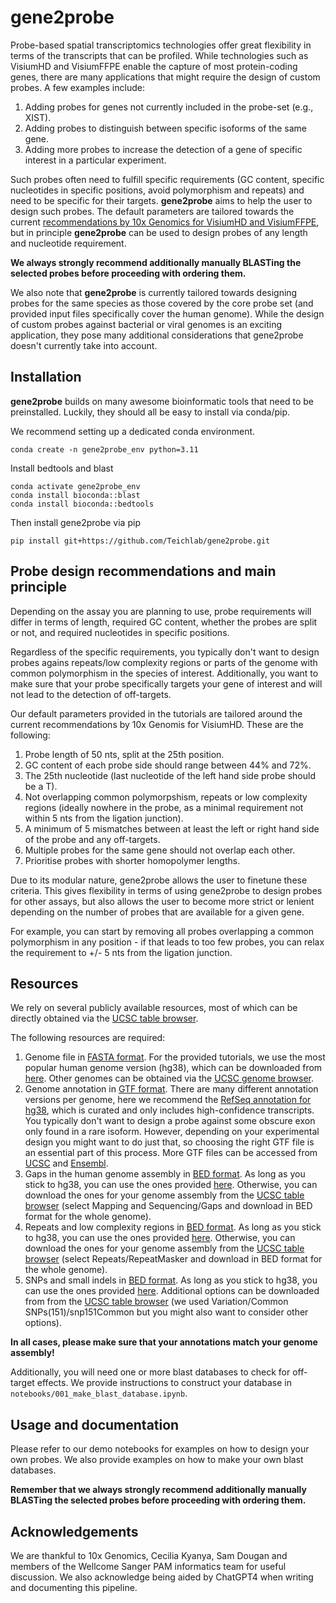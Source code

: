 # gene2probe

Probe-based spatial transcriptomics technologies offer great flexibility in terms of the transcripts that can be profiled. 
While technologies such as VisiumHD and VisiumFFPE enable the capture of most protein-coding genes, there are many applications that might require the design of custom probes.
A few examples include:

1. Adding probes for genes not currently included in the probe-set (e.g., XIST).
2. Adding probes to distinguish between specific isoforms of the same gene.
3. Adding more probes to increase the detection of a gene of specific interest in a particular experiment.

Such probes often need to fulfill specific requirements (GC content, specific nucleotides in specific positions, avoid polymorphism and repeats) and need to be specific for their targets. 
**gene2probe** aims to help the user to design such probes. The default parameters are tailored towards the current [recommendations by 10x Genomics for VisiumHD and VisiumFFPE](https://cdn.10xgenomics.com/image/upload/v1697739385/support-documents/CG000621_CustomProbeDesign_TechNote_RevC.pdf), but in principle **gene2probe** can be used to design probes of any length and nucleotide requirement.

**We always strongly recommend additionally manually BLASTing the selected probes before proceeding with ordering them.**

We also note that **gene2probe** is currently tailored towards designing probes for the same species as those covered by the core probe set (and provided input files specifically cover the human genome). 
While the design of custom probes against bacterial or viral genomes is an exciting application, they pose many additional considerations that gene2probe doesn't currently take into account.

## Installation

**gene2probe** builds on many awesome bioinformatic tools that need to be preinstalled. Luckily, they should all be easy to install via conda/pip.

We recommend setting up a dedicated conda environment.

```
conda create -n gene2probe_env python=3.11
```

Install bedtools and blast

```
conda activate gene2probe_env
conda install bioconda::blast
conda install bioconda::bedtools
```

Then install gene2probe via pip

```
pip install git+https://github.com/Teichlab/gene2probe.git
```

## Probe design recommendations and main principle

Depending on the assay you are planning to use, probe requirements will differ in terms of length, required GC content, whether the probes are split or not, and required nucleotides in specific positions.

Regardless of the specific requirements, you typically don't want to design probes agains repeats/low complexity regions or parts of the genome with common polymorphism in the species of interest. Additionally, you want to make sure that your probe specifically targets your gene of interest and will not lead to the detection of off-targets.

Our default parameters provided in the tutorials are tailored around the current recommendations by 10x Genomis for VisiumHD. These are the following:
1. Probe length of 50 nts, split at the 25th position.
2. GC content of each probe side should range between 44% and 72%.
3. The 25th nucleotide (last nucleotide of the left hand side probe should be a T).
4. Not overlapping common polymorpshism, repeats or low complexity regions (ideally nowhere in the probe, as a minimal requirement not within 5 nts from the ligation junction).
5. A minimum of 5 mismatches between at least the left or right hand side of the probe and any off-targets.
6. Multiple probes for the same gene should not overlap each other.
7. Prioritise probes with shorter homopolymer lengths.

Due to its modular nature, gene2probe allows the user to finetune these criteria. This gives flexibility in terms of using gene2probe to design probes for other assays, but also allows the user to become more strict or lenient depending on the number of probes that are available for a given gene.

For example, you can start by removing all probes overlapping a common polymorphism in any position - if that leads to too few probes, you can relax the requirement to +/- 5 nts from the ligation junction.

## Resources

We rely on several publicly available resources, most of which can be directly obtained via the [UCSC table browser](https://genome.ucsc.edu/cgi-bin/hgTables).

The following resources are required:
1. Genome file in [FASTA format](https://en.wikipedia.org/wiki/FASTA_format). For the provided tutorials, we use the most popular human genome version (hg38), which can be downloaded from [here](https://hgdownload.soe.ucsc.edu/goldenPath/hg38/bigZips/hg38.fa.gz). Other genomes can be obtained via the [UCSC genome browser](https://hgdownload.soe.ucsc.edu/downloads.html).
2. Genome annotation in [GTF format](https://genome.ucsc.edu/FAQ/FAQformat.html#format4). There are many different annotation versions per genome, here we recommend the [RefSeq annotation for hg38](https://hgdownload.soe.ucsc.edu/goldenPath/hg38/bigZips/genes/hg38.ncbiRefSeq.gtf.gz), which is curated and only includes high-confidence transcripts. 
You typically don't want to design a probe against some obscure exon only found in a rare isoform. However, depending on your experimental design you might want to do just that, so choosing the right GTF file is an essential part of this process. 
More GTF files can be accessed from [UCSC](https://genome.ucsc.edu/cgi-bin/hgTables) and [Ensembl](https://ftp.ensembl.org/pub/current_gtf/homo_sapiens/).
3. Gaps in the human genome assembly in [BED format](https://genome.ucsc.edu/FAQ/FAQformat.html#format1). As long as you stick to hg38, you can use the ones provided [here](https://ftp.sanger.ac.uk/pub/users/kp9/hg38_resources/hg38_gaps.bed). Otherwise, you can download the ones for your genome assembly from the [UCSC table browser](https://genome.ucsc.edu/cgi-bin/hgTables) (select Mapping and Sequencing/Gaps and download in BED format for the whole genome).
4. Repeats and low complexity regions in [BED format](https://genome.ucsc.edu/FAQ/FAQformat.html#format1). As long as you stick to hg38, you can use the ones provided  [here](https://ftp.sanger.ac.uk/pub/users/kp9/hg38_resources/hg38_rmsk.bed). Otherwise, you can download the ones for your genome assembly from the [UCSC table browser](https://genome.ucsc.edu/cgi-bin/hgTables) (select Repeats/RepeatMasker and download in BED format for the whole genome).
5. SNPs and small indels in [BED format](https://genome.ucsc.edu/FAQ/FAQformat.html#format1). As long as you stick to hg38, you can use the ones provided [here](https://ftp.sanger.ac.uk/pub/users/kp9/hg38_resources/hg38_snp151Common.bed). Additional options can be downloaded from from the [UCSC table browser](https://genome.ucsc.edu/cgi-bin/hgTables) (we used Variation/Common SNPs(151)/snp151Common but you might also want to consider other options).

 **In all cases, please make sure that your annotations match your genome assembly!**

Additionally, you will need one or more blast databases to check for off-target effects. We provide instructions to construct your database in `notebooks/001_make_blast_database.ipynb`.

## Usage and documentation

Please refer to our demo notebooks for examples on how to design your own probes.
We also provide examples on how to make your own blast databases.

**Remember that we always strongly recommend additionally manually BLASTing the selected probes before proceeding with ordering them.**

## Acknowledgements

We are thankful to 10x Genomics, Cecilia Kyanya, Sam Dougan and members of the Wellcome Sanger PAM informatics team for useful discussion. We also acknowledge being aided by ChatGPT4 when writing and documenting this pipeline.
